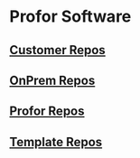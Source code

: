 # Profor Software

## [Customer Repos](https://github.com/orgs/profor-software/repositories?q=Customer&type=all&language=&sort=) 

## [OnPrem Repos](https://github.com/orgs/profor-software/repositories?q=OnPrem&type=all&language=&sort=) 

## [Profor Repos](https://github.com/orgs/profor-software/repositories?q=Profor&type=all&language=&sort=) 

## [Template Repos](https://github.com/orgs/profor-software/repositories?q=Template&type=all&language=&sort=) 